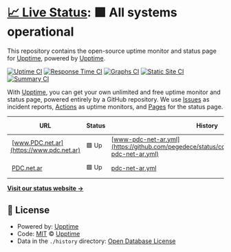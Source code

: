 # [📈 Live Status](https://upptime.github.io/upptime): <!--live status--> **🟩 All systems operational**

This repository contains the open-source uptime monitor and status page for [Upptime](https://upptime.js.org), powered by [Upptime](https://github.com/upptime/upptime).

[![Uptime CI](https://github.com/pegedece/status/workflows/Uptime%20CI/badge.svg)](https://github.com/pegedece/status/actions?query=workflow%3A%22Uptime+CI%22)
[![Response Time CI](https://github.com/pegedece/status/workflows/Response%20Time%20CI/badge.svg)](https://github.com/pegedece/status/actions?query=workflow%3A%22Response+Time+CI%22)
[![Graphs CI](https://github.com/pegedece/status/workflows/Graphs%20CI/badge.svg)](https://github.com/pegedece/status/actions?query=workflow%3A%22Graphs+CI%22)
[![Static Site CI](https://github.com/pegedece/status/workflows/Static%20Site%20CI/badge.svg)](https://github.com/pegedece/status/actions?query=workflow%3A%22Static+Site+CI%22)
[![Summary CI](https://github.com/pegedece/status/workflows/Summary%20CI/badge.svg)](https://github.com/pegedece/status/actions?query=workflow%3A%22Summary+CI%22)

With [Upptime](https://upptime.js.org), you can get your own unlimited and free uptime monitor and status page, powered entirely by a GitHub repository. We use [Issues](https://github.com/upptime/upptime/issues) as incident reports, [Actions](https://github.com/pegedece/status/actions) as uptime monitors, and [Pages](https://upptime.github.io/upptime) for the status page.

<!--start: status pages-->
<!-- This summary is generated by Upptime (https://github.com/upptime/upptime) -->
<!-- Do not edit this manually, your changes will be overwritten -->
<!-- prettier-ignore -->
| URL | Status | History | Response Time | Uptime |
| --- | ------ | ------- | ------------- | ------ |
| <img alt="" src="https://icons.duckduckgo.com/ip3/www.pdc.net.ar.ico" height="13"> [www.PDC.net.ar](https://www.pdc.net.ar) | 🟩 Up | [www-pdc-net-ar.yml](https://github.com/pegedece/status/commits/HEAD/history/www-pdc-net-ar.yml) | <details><summary><img alt="Response time graph" src="./graphs/www-pdc-net-ar/response-time-week.png" height="20"> 651ms</summary><br><a href="https://pegedece.github.io/status/history/www-pdc-net-ar"><img alt="Response time 618" src="https://img.shields.io/endpoint?url=https%3A%2F%2Fraw.githubusercontent.com%2Fpegedece%2Fstatus%2FHEAD%2Fapi%2Fwww-pdc-net-ar%2Fresponse-time.json"></a><br><a href="https://pegedece.github.io/status/history/www-pdc-net-ar"><img alt="24-hour response time 1551" src="https://img.shields.io/endpoint?url=https%3A%2F%2Fraw.githubusercontent.com%2Fpegedece%2Fstatus%2FHEAD%2Fapi%2Fwww-pdc-net-ar%2Fresponse-time-day.json"></a><br><a href="https://pegedece.github.io/status/history/www-pdc-net-ar"><img alt="7-day response time 651" src="https://img.shields.io/endpoint?url=https%3A%2F%2Fraw.githubusercontent.com%2Fpegedece%2Fstatus%2FHEAD%2Fapi%2Fwww-pdc-net-ar%2Fresponse-time-week.json"></a><br><a href="https://pegedece.github.io/status/history/www-pdc-net-ar"><img alt="30-day response time 785" src="https://img.shields.io/endpoint?url=https%3A%2F%2Fraw.githubusercontent.com%2Fpegedece%2Fstatus%2FHEAD%2Fapi%2Fwww-pdc-net-ar%2Fresponse-time-month.json"></a><br><a href="https://pegedece.github.io/status/history/www-pdc-net-ar"><img alt="1-year response time 626" src="https://img.shields.io/endpoint?url=https%3A%2F%2Fraw.githubusercontent.com%2Fpegedece%2Fstatus%2FHEAD%2Fapi%2Fwww-pdc-net-ar%2Fresponse-time-year.json"></a></details> | <details><summary><a href="https://pegedece.github.io/status/history/www-pdc-net-ar">100.00%</a></summary><a href="https://pegedece.github.io/status/history/www-pdc-net-ar"><img alt="All-time uptime 93.44%" src="https://img.shields.io/endpoint?url=https%3A%2F%2Fraw.githubusercontent.com%2Fpegedece%2Fstatus%2FHEAD%2Fapi%2Fwww-pdc-net-ar%2Fuptime.json"></a><br><a href="https://pegedece.github.io/status/history/www-pdc-net-ar"><img alt="24-hour uptime 100.00%" src="https://img.shields.io/endpoint?url=https%3A%2F%2Fraw.githubusercontent.com%2Fpegedece%2Fstatus%2FHEAD%2Fapi%2Fwww-pdc-net-ar%2Fuptime-day.json"></a><br><a href="https://pegedece.github.io/status/history/www-pdc-net-ar"><img alt="7-day uptime 100.00%" src="https://img.shields.io/endpoint?url=https%3A%2F%2Fraw.githubusercontent.com%2Fpegedece%2Fstatus%2FHEAD%2Fapi%2Fwww-pdc-net-ar%2Fuptime-week.json"></a><br><a href="https://pegedece.github.io/status/history/www-pdc-net-ar"><img alt="30-day uptime 100.00%" src="https://img.shields.io/endpoint?url=https%3A%2F%2Fraw.githubusercontent.com%2Fpegedece%2Fstatus%2FHEAD%2Fapi%2Fwww-pdc-net-ar%2Fuptime-month.json"></a><br><a href="https://pegedece.github.io/status/history/www-pdc-net-ar"><img alt="1-year uptime 93.69%" src="https://img.shields.io/endpoint?url=https%3A%2F%2Fraw.githubusercontent.com%2Fpegedece%2Fstatus%2FHEAD%2Fapi%2Fwww-pdc-net-ar%2Fuptime-year.json"></a></details>
| <img alt="" src="https://icons.duckduckgo.com/ip3/pdc.net.ar.ico" height="13"> [PDC.net.ar](https://pdc.net.ar) | 🟩 Up | [pdc-net-ar.yml](https://github.com/pegedece/status/commits/HEAD/history/pdc-net-ar.yml) | <details><summary><img alt="Response time graph" src="./graphs/pdc-net-ar/response-time-week.png" height="20"> 490ms</summary><br><a href="https://pegedece.github.io/status/history/pdc-net-ar"><img alt="Response time 427" src="https://img.shields.io/endpoint?url=https%3A%2F%2Fraw.githubusercontent.com%2Fpegedece%2Fstatus%2FHEAD%2Fapi%2Fpdc-net-ar%2Fresponse-time.json"></a><br><a href="https://pegedece.github.io/status/history/pdc-net-ar"><img alt="24-hour response time 1308" src="https://img.shields.io/endpoint?url=https%3A%2F%2Fraw.githubusercontent.com%2Fpegedece%2Fstatus%2FHEAD%2Fapi%2Fpdc-net-ar%2Fresponse-time-day.json"></a><br><a href="https://pegedece.github.io/status/history/pdc-net-ar"><img alt="7-day response time 490" src="https://img.shields.io/endpoint?url=https%3A%2F%2Fraw.githubusercontent.com%2Fpegedece%2Fstatus%2FHEAD%2Fapi%2Fpdc-net-ar%2Fresponse-time-week.json"></a><br><a href="https://pegedece.github.io/status/history/pdc-net-ar"><img alt="30-day response time 547" src="https://img.shields.io/endpoint?url=https%3A%2F%2Fraw.githubusercontent.com%2Fpegedece%2Fstatus%2FHEAD%2Fapi%2Fpdc-net-ar%2Fresponse-time-month.json"></a><br><a href="https://pegedece.github.io/status/history/pdc-net-ar"><img alt="1-year response time 419" src="https://img.shields.io/endpoint?url=https%3A%2F%2Fraw.githubusercontent.com%2Fpegedece%2Fstatus%2FHEAD%2Fapi%2Fpdc-net-ar%2Fresponse-time-year.json"></a></details> | <details><summary><a href="https://pegedece.github.io/status/history/pdc-net-ar">100.00%</a></summary><a href="https://pegedece.github.io/status/history/pdc-net-ar"><img alt="All-time uptime 99.72%" src="https://img.shields.io/endpoint?url=https%3A%2F%2Fraw.githubusercontent.com%2Fpegedece%2Fstatus%2FHEAD%2Fapi%2Fpdc-net-ar%2Fuptime.json"></a><br><a href="https://pegedece.github.io/status/history/pdc-net-ar"><img alt="24-hour uptime 100.00%" src="https://img.shields.io/endpoint?url=https%3A%2F%2Fraw.githubusercontent.com%2Fpegedece%2Fstatus%2FHEAD%2Fapi%2Fpdc-net-ar%2Fuptime-day.json"></a><br><a href="https://pegedece.github.io/status/history/pdc-net-ar"><img alt="7-day uptime 100.00%" src="https://img.shields.io/endpoint?url=https%3A%2F%2Fraw.githubusercontent.com%2Fpegedece%2Fstatus%2FHEAD%2Fapi%2Fpdc-net-ar%2Fuptime-week.json"></a><br><a href="https://pegedece.github.io/status/history/pdc-net-ar"><img alt="30-day uptime 100.00%" src="https://img.shields.io/endpoint?url=https%3A%2F%2Fraw.githubusercontent.com%2Fpegedece%2Fstatus%2FHEAD%2Fapi%2Fpdc-net-ar%2Fuptime-month.json"></a><br><a href="https://pegedece.github.io/status/history/pdc-net-ar"><img alt="1-year uptime 99.71%" src="https://img.shields.io/endpoint?url=https%3A%2F%2Fraw.githubusercontent.com%2Fpegedece%2Fstatus%2FHEAD%2Fapi%2Fpdc-net-ar%2Fuptime-year.json"></a></details>

<!--end: status pages-->

[**Visit our status website →**](https://upptime.github.io/upptime)

## 📄 License

- Powered by: [Upptime](https://github.com/upptime/upptime)
- Code: [MIT](./LICENSE) © [Upptime](https://upptime.js.org)
- Data in the `./history` directory: [Open Database License](https://opendatacommons.org/licenses/odbl/1-0/)
